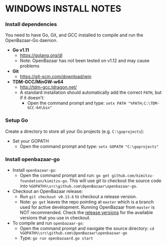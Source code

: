 WINDOWS INSTALL NOTES
====================

### Install dependencies

You need to have Go, Git, and GCC installed to compile and run the OpenBazaar-Go daemon.

- **Go v1.11**
    + https://golang.org/dl
    + Note: OpenBazaar has not been tested on v1.12 and may cause problems
- **Git**
    + https://git-scm.com/download/win
- **TDM-GCC/MinGW-w64**
    + http://tdm-gcc.tdragon.net/ 
    + A standard installation should automatically add the correct `PATH`, but if it doesn't:
        * Open the command prompt and type: `setx PATH "%PATH;C:\TDM-GCC-64\bin"`

### Setup Go

Create a directory to store all your Go projects (e.g. `C:\goprojects`):

- Set your GOPATH
    + Open the command prompt and type: `setx GOPATH "C:\goprojects"`

### Install openbazaar-go

- Install `openbazaar-go`:
    + Open the command prompt and run: `go get github.com/kimitzu-foundation/kimitzu-go`. This will use git to checkout the source code into `%GOPATH%\src\github.com\OpenBazaar\openbazaar-go`.
- Checkout an OpenBazaar release:
    + Run `git checkout v0.13.6` to checkout a release version.
    + Note: `go get` leaves the repo pointing at `master` which is a branch used for active development. Running OpenBazaar from `master` is NOT recommended. Check the [release versions](https://github.com/OpenBazaar/openbazaar-go/releases) for the available versions that you use in checkout.
- To compile and run `openbazaar-go`:
    + Open the command prompt and navigate the source directory: `cd %GOPATH%\src\github.com\OpenBazaar\openbazaar-go` 
    + Type: `go run openbazaard.go start`
